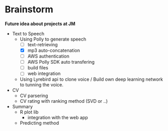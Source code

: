 # Brainstorm
**Future idea about projects at JM**

- Text to Speech
  - Using Polly to generate speech
    - [ ] text-retrieving
    - [x] mp3 auto-concatenation
    - [ ] AWS authentication
    - [ ] AWS Polly SDK auto transfering
    - [ ] build files
    - [ ] web integration
  - Using Lyrebird api to clone voice / Build own deep learning network to tunning the voice.
- CV
  - CV parsering
  - CV rating with ranking method (SVD or ..)
- Summary
  - R plot lib
    - integration with the web app
  - Predicting method
